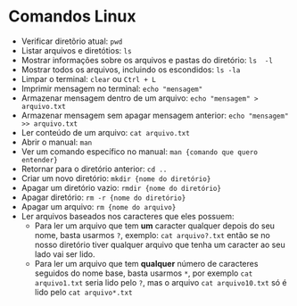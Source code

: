 # Comandos Linux

- Verificar diretõrio atual: `pwd`
- Listar arquivos e diretótios: `ls`
- Mostrar informações sobre os arquivos e pastas do diretório: `ls  -l`
- Mostrar todos os arquivos, incluindo os escondidos: `ls -la`
- Limpar o terminal: `clear` ou `Ctrl + L`
- Imprimir mensagem no terminal: `echo "mensagem"`
- Armazenar mensagem dentro de um arquivo: `echo "mensagem" > arquivo.txt`
- Armazenar mensagem sem apagar mensagem anterior: `echo "mensagem" >> arquivo.txt`
- Ler conteúdo de um arquivo: `cat arquivo.txt`
- Abrir o manual: `man`
- Ver um comando específico no manual: `man {comando que quero entender}`
- Retornar para o diretório anterior: `cd ..`
- Criar um novo diretório: `mkdir {nome do diretório}`
- Apagar um diretório vazio: `rmdir {nome do diretório}`
- Apagar diretório: `rm -r {nome do diretório}`
- Apagar um arquivo: `rm {nome do arquivo}`
- Ler arquivos baseados nos caracteres que eles possuem:
    - Para ler um arquivo que tem **um** caracter qualquer depois do seu nome, basta usarmos `?`, exemplo: `cat arquivo?.txt` então se no nosso diretório tiver qualquer arquivo que tenha um caracter ao seu lado vai ser lido.
    - Para ler um arquivo que tem **qualquer** número de caracteres seguidos do nome base, basta usarmos `*`, por exemplo `cat arquivo1.txt` seria lido pelo `?`, mas o arquivo `cat arquivo10.txt` só é lido pelo `cat arquivo*.txt` 

